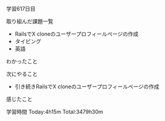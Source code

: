 学習617日目

取り組んだ課題一覧

- RailsでX cloneのユーザープロフィールページの作成
- タイピング
- 英語

わかったこと

次にやること

- 引き続きRailsでX cloneのユーザープロフィールページの作成


感じたこと

学習時間 Today:4h15m Total:3479h30m